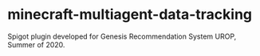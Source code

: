 # minecraft-multiagent-data-tracking
Spigot plugin developed for Genesis Recommendation System UROP, Summer of 2020.
